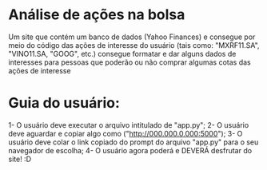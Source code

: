 # Análise de ações na bolsa
Um site que contém um banco de dados (Yahoo Finances) e consegue por meio do código das ações de interesse do usuário (tais como: "MXRF11.SA", "VINO11.SA, "GOOG", etc.) consegue formatar e dar alguns dados de interesses para pessoas que poderão ou não comprar algumas cotas das ações de interesse

 # Guia do usuário:

 1- O usuário deve executar o arquivo intitulado de "app.py";
  2- O usuário deve aguardar e copiar algo como ("http://000.000.0.000:5000");
   3- O usuário deve colar o link copiado do prompt do arquivo "app.py" para o seu navegador de escolha;
    4- O usuário agora poderá e DEVERÁ desfrutar do site!
 :D
